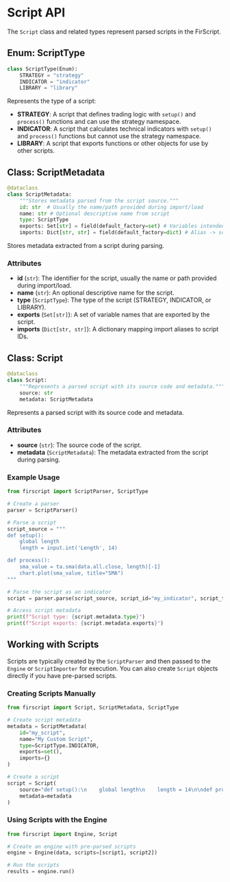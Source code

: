 # Script API

The `Script` class and related types represent parsed scripts in the FirScript.

## Enum: ScriptType

```python
class ScriptType(Enum):
    STRATEGY = "strategy"
    INDICATOR = "indicator"
    LIBRARY = "library"
```

Represents the type of a script:

- **STRATEGY**: A script that defines trading logic with `setup()` and `process()` functions and can use the strategy namespace.
- **INDICATOR**: A script that calculates technical indicators with `setup()` and `process()` functions but cannot use the strategy namespace.
- **LIBRARY**: A script that exports functions or other objects for use by other scripts.

## Class: ScriptMetadata

```python
@dataclass
class ScriptMetadata:
    """Stores metadata parsed from the script source."""
    id: str  # Usually the name/path provided during import/load
    name: str # Optional descriptive name from script
    type: ScriptType
    exports: Set[str] = field(default_factory=set) # Variables intended for export
    imports: Dict[str, str] = field(default_factory=dict) # Alias -> script_id mapping
```

Stores metadata extracted from a script during parsing.

### Attributes

- **id** (`str`): The identifier for the script, usually the name or path provided during import/load.
- **name** (`str`): An optional descriptive name for the script.
- **type** (`ScriptType`): The type of the script (STRATEGY, INDICATOR, or LIBRARY).
- **exports** (`Set[str]`): A set of variable names that are exported by the script.
- **imports** (`Dict[str, str]`): A dictionary mapping import aliases to script IDs.

## Class: Script

```python
@dataclass
class Script:
    """Represents a parsed script with its source code and metadata."""
    source: str
    metadata: ScriptMetadata
```

Represents a parsed script with its source code and metadata.

### Attributes

- **source** (`str`): The source code of the script.
- **metadata** (`ScriptMetadata`): The metadata extracted from the script during parsing.

### Example Usage

```python
from firscript import ScriptParser, ScriptType

# Create a parser
parser = ScriptParser()

# Parse a script
script_source = """
def setup():
    global length
    length = input.int('Length', 14)

def process():
    sma_value = ta.sma(data.all.close, length)[-1]
    chart.plot(sma_value, title="SMA")
"""

# Parse the script as an indicator
script = parser.parse(script_source, script_id="my_indicator", script_type=ScriptType.INDICATOR)

# Access script metadata
print(f"Script type: {script.metadata.type}")
print(f"Script exports: {script.metadata.exports}")
```

## Working with Scripts

Scripts are typically created by the `ScriptParser` and then passed to the `Engine` or `ScriptImporter` for execution. You can also create `Script` objects directly if you have pre-parsed scripts.

### Creating Scripts Manually

```python
from firscript import Script, ScriptMetadata, ScriptType

# Create script metadata
metadata = ScriptMetadata(
    id="my_script",
    name="My Custom Script",
    type=ScriptType.INDICATOR,
    exports=set(),
    imports={}
)

# Create a script
script = Script(
    source="def setup():\n    global length\n    length = 14\n\ndef process():\n    pass",
    metadata=metadata
)
```

### Using Scripts with the Engine

```python
from firscript import Engine, Script

# Create an engine with pre-parsed scripts
engine = Engine(data, scripts=[script1, script2])

# Run the scripts
results = engine.run()
```

